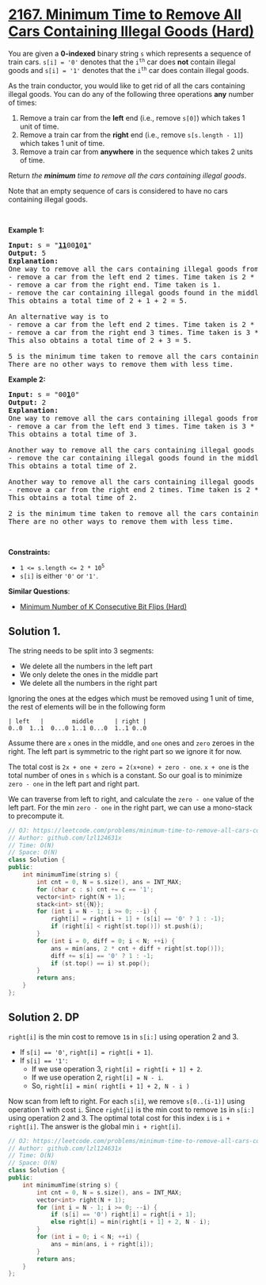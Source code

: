 # [2167. Minimum Time to Remove All Cars Containing Illegal Goods (Hard)](https://leetcode.com/problems/minimum-time-to-remove-all-cars-containing-illegal-goods/)

<p>You are given a <strong>0-indexed</strong> binary string <code>s</code> which represents a sequence of train cars. <code>s[i] = '0'</code> denotes that the <code>i<sup>th</sup></code> car does <strong>not</strong> contain illegal goods and <code>s[i] = '1'</code> denotes that the <code>i<sup>th</sup></code> car does contain illegal goods.</p>

<p>As the train conductor, you would like to get rid of all the cars containing illegal goods. You can do any of the following three operations <strong>any</strong> number of times:</p>

<ol>
	<li>Remove a train car from the <strong>left</strong> end (i.e., remove <code>s[0]</code>) which takes 1 unit of time.</li>
	<li>Remove a train car from the <strong>right</strong> end (i.e., remove <code>s[s.length - 1]</code>) which takes 1 unit of time.</li>
	<li>Remove a train car from <strong>anywhere</strong> in the sequence which takes 2 units of time.</li>
</ol>

<p>Return <em>the <strong>minimum</strong> time to remove all the cars containing illegal goods</em>.</p>

<p>Note that an empty sequence of cars is considered to have no cars containing illegal goods.</p>

<p>&nbsp;</p>
<p><strong>Example 1:</strong></p>

<pre><strong>Input:</strong> s = "<strong><u>11</u></strong>00<strong><u>1</u></strong>0<strong><u>1</u></strong>"
<strong>Output:</strong> 5
<strong>Explanation:</strong> 
One way to remove all the cars containing illegal goods from the sequence is to
- remove a car from the left end 2 times. Time taken is 2 * 1 = 2.
- remove a car from the right end. Time taken is 1.
- remove the car containing illegal goods found in the middle. Time taken is 2.
This obtains a total time of 2 + 1 + 2 = 5. 

An alternative way is to
- remove a car from the left end 2 times. Time taken is 2 * 1 = 2.
- remove a car from the right end 3 times. Time taken is 3 * 1 = 3.
This also obtains a total time of 2 + 3 = 5.

5 is the minimum time taken to remove all the cars containing illegal goods. 
There are no other ways to remove them with less time.
</pre>

<p><strong>Example 2:</strong></p>

<pre><strong>Input:</strong> s = "00<strong><u>1</u></strong>0"
<strong>Output:</strong> 2
<strong>Explanation:</strong>
One way to remove all the cars containing illegal goods from the sequence is to
- remove a car from the left end 3 times. Time taken is 3 * 1 = 3.
This obtains a total time of 3.

Another way to remove all the cars containing illegal goods from the sequence is to
- remove the car containing illegal goods found in the middle. Time taken is 2.
This obtains a total time of 2.

Another way to remove all the cars containing illegal goods from the sequence is to 
- remove a car from the right end 2 times. Time taken is 2 * 1 = 2. 
This obtains a total time of 2.

2 is the minimum time taken to remove all the cars containing illegal goods. 
There are no other ways to remove them with less time.</pre>

<p>&nbsp;</p>
<p><strong>Constraints:</strong></p>

<ul>
	<li><code>1 &lt;= s.length &lt;= 2 * 10<sup>5</sup></code></li>
	<li><code>s[i]</code> is either <code>'0'</code> or <code>'1'</code>.</li>
</ul>


**Similar Questions**:
* [Minimum Number of K Consecutive Bit Flips (Hard)](https://leetcode.com/problems/minimum-number-of-k-consecutive-bit-flips/)

## Solution 1.

The string needs to be split into 3 segments:
* We delete all the numbers in the left part
* We only delete the ones in the middle part
* We delete all the numbers in the right part

Ignoring the ones at the edges which must be removed using 1 unit of time, the rest of elements will be in the following form

```
| left   |        middle      | right |
0..0  1..1  0...0 1..1 0...0  1..1 0..0
```

Assume there are `x` ones in the middle, and `one` ones and `zero` zeroes in the right. The left part is symmetric to the right part so we ignore it for now.

The total cost is `2x + one + zero = 2(x+one) + zero - one`. `x + one` is the total number of ones in `s` which is a constant. So our goal is to minimize `zero - one` in the left part and right part. 

We can traverse from left to right, and calculate the `zero - one` value of the left part. For the min `zero - one` in the right part, we can use a mono-stack to precompute it.

```cpp
// OJ: https://leetcode.com/problems/minimum-time-to-remove-all-cars-containing-illegal-goods/
// Author: github.com/lzl124631x
// Time: O(N)
// Space: O(N)
class Solution {
public:
    int minimumTime(string s) {
        int cnt = 0, N = s.size(), ans = INT_MAX;
        for (char c : s) cnt += c == '1';
        vector<int> right(N + 1);
        stack<int> st{{N}};
        for (int i = N - 1; i >= 0; --i) {
            right[i] = right[i + 1] + (s[i] == '0' ? 1 : -1);
            if (right[i] < right[st.top()]) st.push(i);
        }
        for (int i = 0, diff = 0; i < N; ++i) {
            ans = min(ans, 2 * cnt + diff + right[st.top()]);
            diff += s[i] == '0' ? 1 : -1;
            if (st.top() == i) st.pop();
        }
        return ans;
    }
};
```

## Solution 2. DP

`right[i]` is the min cost to remove `1`s in `s[i:]` using operation 2 and 3.

* If `s[i] == '0'`, `right[i] = right[i + 1]`.
* If `s[i] == '1'`:
  * If we use operation 3, `right[i] = right[i + 1] + 2`.
  * If we use operation 2, `right[i] = N - i`.
  * So, `right[i] = min( right[i + 1] + 2, N - i )`

Now scan from left to right. For each `s[i]`, we remove `s[0..(i-1)]` using operation 1 with cost `i`. Since `right[i]` is the min cost to remove `1`s in `s[i:]` using operation 2 and 3. The optimal total cost for this index `i` is `i + right[i]`. The answer is the global min `i + right[i]`.

```cpp
// OJ: https://leetcode.com/problems/minimum-time-to-remove-all-cars-containing-illegal-goods/
// Author: github.com/lzl124631x
// Time: O(N)
// Space: O(N)
class Solution {
public:
    int minimumTime(string s) {
        int cnt = 0, N = s.size(), ans = INT_MAX;
        vector<int> right(N + 1);
        for (int i = N - 1; i >= 0; --i) {
            if (s[i] == '0') right[i] = right[i + 1];
            else right[i] = min(right[i + 1] + 2, N - i);
        }
        for (int i = 0; i < N; ++i) {
            ans = min(ans, i + right[i]);
        }
        return ans;
    }
};
```